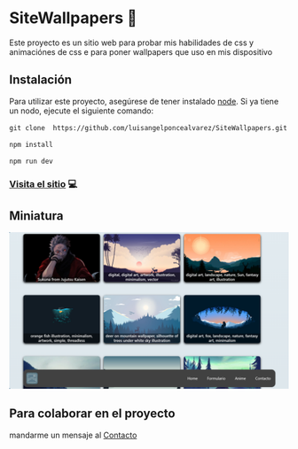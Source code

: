 # SiteWallpapers 👋

Este proyecto es un sitio web para probar mis habilidades de css y animaciónes de css e para poner wallpapers que uso en mis dispositivo

## Instalación

Para utilizar este proyecto, asegúrese de tener instalado [node](https://nodejs.org/en/download). Si ya tiene un nodo, ejecute el siguiente comando:

```
git clone  https://github.com/luisangelponcealvarez/SiteWallpapers.git
```

```
npm install
```

```
npm run dev
```

### [Visita el sitio](https://sitewallpapers.netlify.app/) 💻

## Miniatura

![Miniatura](/public/Img/miniatura.png)

## Para colaborar en el proyecto

mandarme un mensaje al [Contacto](https://luisangelponcealvarez.netlify.app/Contact)
